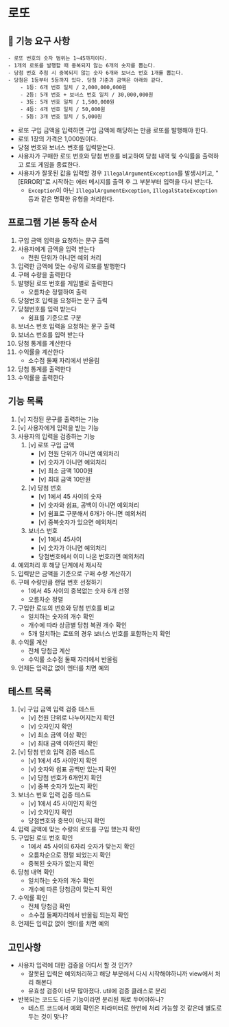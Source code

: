 # 로또
## 🚀 기능 요구 사항

```
- 로또 번호의 숫자 범위는 1~45까지이다.
- 1개의 로또를 발행할 때 중복되지 않는 6개의 숫자를 뽑는다.
- 당첨 번호 추첨 시 중복되지 않는 숫자 6개와 보너스 번호 1개를 뽑는다.
- 당첨은 1등부터 5등까지 있다. 당첨 기준과 금액은 아래와 같다.
    - 1등: 6개 번호 일치 / 2,000,000,000원
    - 2등: 5개 번호 + 보너스 번호 일치 / 30,000,000원
    - 3등: 5개 번호 일치 / 1,500,000원
    - 4등: 4개 번호 일치 / 50,000원
    - 5등: 3개 번호 일치 / 5,000원
```

- 로또 구입 금액을 입력하면 구입 금액에 해당하는 만큼 로또를 발행해야 한다.
- 로또 1장의 가격은 1,000원이다.
- 당첨 번호와 보너스 번호를 입력받는다.
- 사용자가 구매한 로또 번호와 당첨 번호를 비교하여 당첨 내역 및 수익률을 출력하고 로또 게임을 종료한다.
- 사용자가 잘못된 값을 입력할 경우 `IllegalArgumentException`를 발생시키고, "[ERROR]"로 시작하는 에러 메시지를 출력 후 그 부분부터 입력을 다시 받는다.
    - `Exception`이 아닌 `IllegalArgumentException`, `IllegalStateException` 등과 같은 명확한 유형을 처리한다.

## 프로그램 기본 동작 순서
1. 구입 금액 입력을 요청하는 문구 출력
2. 사용자에게 금액을 입력 받는다
   - 천원 단위가 아니면 예외 처리
3. 입력한 금액에 맞는 수량의 로또를 발행한다
4. 구매 수량을 출력한다
5. 발행된 로또 번호를 게임별로 출력한다
   - 오름차순 정렬하여 출력
6. 당첨번호 입력을 요청하는 문구 출력
7. 당첨번호를 입력 받는다
   - 쉼표를 기준으로 구분
8. 보너스 번호 입력을 요청하는 문구 출력
9. 보너스 번호를 입력 받는다
10. 당첨 통계를 계산한다
11. 수익률을 계산한다
    - 소수점 둘째 자리에서 반올림
12. 당첨 통계를 출력한다
13. 수익률을 출력한다

## 기능 목록
1. [v] 지정된 문구를 출력하는 기능
2. [v] 사용자에게 입력을 받는 기능
3. 사용자의 입력을 검증하는 기능
   1. [v] 로또 구입 금액
      - [v] 천원 단위가 아니면 예외처리
      - [v] 숫자가 아니면 예외처리
      - [v] 최소 금액 1000원 
      - [v] 최대 금액 10만원
   2. [v] 당첨 번호
      - [v] 1에서 45 사이의 숫자
      - [v] 숫자와 쉼표, 공백이 아니면 예외처리
      - [v] 쉼표로 구분해서 6개가 아니면 예외처리
      - [v] 중복숫자가 있으면 예외처리
   3. 보너스 번호
      - [v] 1에서 45사이
      - [v] 숫자가 아니면 예외처리
      - 당첨번호에서 이미 나온 번호라면 예외처리
4. 예외처리 후 해당 단계에서 재시작
5. 입력받은 금액을 기준으로 구매 수량 계산하기
6. 구매 수량만큼 랜덤 번호 선정하기
   - 1에서 45 사이의 중복없는 숫자 6개 선정
   - 오름차순 정렬
7. 구입한 로또의 번호와 당첨 번호를 비교
   - 일치하는 숫자의 개수 확인
   - 개수에 따라 상금별 당첨 복권 개수 확인
   - 5개 일치하는 로또의 경우 보너스 번호를 포함하는지 확인
8. 수익률 계산
   - 전체 당첨금 계산
   - 수익률 소수점 둘째 자리에서 반올림
9. 언제든 입력값 없이 엔터를 치면 예외

## 테스트 목록
1. [v] 구입 금액 입력 검증 테스트
   - [v] 천원 단위로 나누어지는지 확인
   - [v] 숫자인지 확인
   - [v] 최소 금액 이상 확인
   - [v] 최대 금액 이하인지 확인
2. [v] 당첨 번호 입력 검증 테스트
   - [v] 1에서 45 사이인지 확인 
   - [v] 숫자와 쉼표 공백만 있는지 확인
   - [v] 당첨 번호가 6개인지 확인
   - [v] 중복 숫자가 있는지 확인
3. 보너스 번호 입력 검증 테스트
   - [v] 1에서 45 사이인지 확인
   - [v] 숫자인지 확인
   - 당첨번호와 중복이 아닌지 확인
4. 입력 금액에 맞는 수량의 로또를 구입 했는지 확인
5. 구입된 로또 번호 확인
   - 1에서 45 사이의 6자리 숫자가 맞는지 확인
   - 오름차순으로 정렬 되었는지 확인
   - 중복된 숫자가 없는지 확인
6. 당첨 내역 확인
   - 일치하는 숫자의 개수 확인
   - 개수에 따른 당첨금이 맞는지 확인
7. 수익률 확인
   - 전체 당첨금 확인
   - 소수점 둘째자리에서 반올림 되는지 확인
8. 언제든 입력값 없이 엔터를 치면 예외

## 고민사항
- 사용자 입력에 대한 검증을 어디서 할 것 인가?
  - 잘못된 입력은 예외처리하고 해당 부분에서 다시 시작해야하니까 view에서 처리 해본다
  - 유효성 검증이 너무 많아졌다. util에 검증 클래스로 분리
- 반복되는 코드도 다른 기능이라면 분리된 채로 두어야하나?
  - 테스트 코드에서 예외 확인은 파라미터로 한번에 처리 가능할 것 같은데 별도로 두는 것이 맞나?
